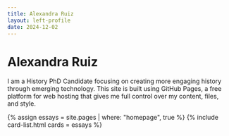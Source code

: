 ```yaml
---
title: Alexandra Ruiz
layout: left-profile
date: 2024-12-02
---
```



# Alexandra Ruiz

I am a History PhD Candidate focusing on creating more engaging history through emerging technology. This site is built using GitHub Pages, a free platform for web hosting that gives me full control over my content, files, and style.

{% assign essays = site.pages | where: "homepage", true %}
{% include card-list.html cards = essays %}